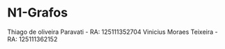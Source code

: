 # N1-Grafos
Thiago de oliveira Paravati - RA: 125111352704
Vinicius Moraes Teixeira - RA: 125111362152
